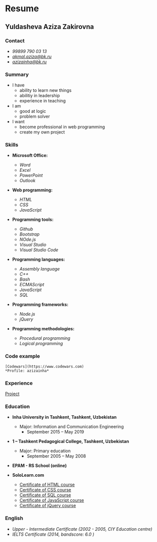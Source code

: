 # **Resume**

## __Yuldasheva Aziza Zakirovna__

### **Contact**
* *99899 790 03 13*
* *akmal.aziza@bk.ru*
* *azizainha@bk.ru*

### **Summary**
*  I have
    *  ability to learn new things
    *  abilitiy in leadership
    *  experience in teaching
* I am
     *  good at logic
     *  problem solver
* I want 
     * become professional in web programming
     * create my own project
 
### **Skills**
* **Microsoft Office:** 
    * _Word_ 
    * _Excel_ 
    * _PowerPoint_ 
    * _Outlook_
* **Web programming:**
    * _HTML_
    * _CSS_ 
    * _JavaScript_
* **Programming tools:**
    * _Github_
    * _Bootstrap_ 
    * _NOde.js_ 
    * _Visual Studio_
    * _Visual Studio Code_

* **Programming languages:**
    * _Assembly language_
    * _C++_
    * _Bash_
    * _ECMAScript_
    * _JavaScript_
    * _SQL_

* **Programming frameworks:**
    * _Node.js_
    * _jQuery_

* **Programming methodologies:**
    * _Procedural programming_
    * _Logical programming_

### **Code example**
    [Codewars](https://www.codewars.com) 
    *Profile: azizainha*                             

### **Experience**
  [Project](https://azizainha.github.io/singolo_frontend/#)


### **Education**
  * **Inha University in Tashkent, Tashkent, Uzbekistan**                  
       * Major: Information and Communication Engineering
          * September 2015 – May 2019
  * **1 – Tashkent Pedagogical College, Tashkent, Uzbekistan**                             
       * Major: Primary education
           * September 2005 – May 2008

  * **EPAM - RS School (online)**
  * **SoloLearn.com**
     * [Certificate of HTML course](https://www.sololearn.com/Certificate/1014-11091834/pdf/)
     * [Certificate of CSS course ](https://www.sololearn.com/Certificate/1023-11091834/pdf/)
     * [Certificate of SQL course ](https://www.sololearn.com/Certificate/1060-11091834/pdf/)
     * [Certificate of JavaScript course](https://www.sololearn.com/Certificate/1024-11091834/pdf/)
     * [Certificate of jQuery course](https://www.sololearn.com/Certificate/1082-11091834/pdf/)

### **English**
   * *Upper - Intermediate Certificate (2002 - 2005, CIY Education centre)*
   * *IELTS Certificate (2014, bandscore: 6.0 )* 









